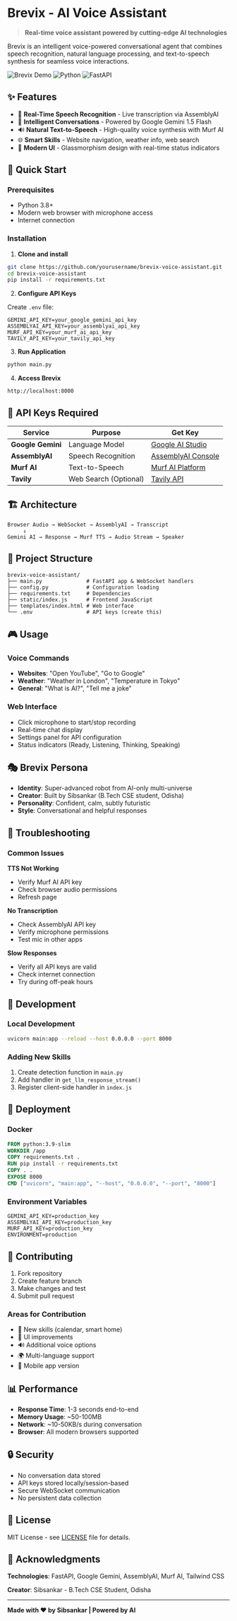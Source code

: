 # Brevix - AI Voice Assistant

> **Real-time voice assistant powered by cutting-edge AI technologies**

Brevix is an intelligent voice-powered conversational agent that combines speech recognition, natural language processing, and text-to-speech synthesis for seamless voice interactions.

![Brevix Demo](https://img.shields.io/badge/Status-Active-brightgreen) ![Python](https://img.shields.io/badge/Python-3.8+-blue) ![FastAPI](https://img.shields.io/badge/FastAPI-Latest-green)

## ✨ Features

- 🎤 **Real-Time Speech Recognition** - Live transcription via AssemblyAI
- 🧠 **Intelligent Conversations** - Powered by Google Gemini 1.5 Flash  
- 🔊 **Natural Text-to-Speech** - High-quality voice synthesis with Murf AI
- 🌐 **Smart Skills** - Website navigation, weather info, web search
- 🎨 **Modern UI** - Glassmorphism design with real-time status indicators

## 🚀 Quick Start

### Prerequisites
- Python 3.8+
- Modern web browser with microphone access
- Internet connection

### Installation

1. **Clone and install**
```bash
git clone https://github.com/yourusername/brevix-voice-assistant.git
cd brevix-voice-assistant
pip install -r requirements.txt
```

2. **Configure API Keys**

Create `.env` file:
```env
GEMINI_API_KEY=your_google_gemini_api_key
ASSEMBLYAI_API_KEY=your_assemblyai_api_key  
MURF_API_KEY=your_murf_ai_api_key
TAVILY_API_KEY=your_tavily_api_key
```

3. **Run Application**
```bash
python main.py
```

4. **Access Brevix**
```
http://localhost:8000
```

## 🔧 API Keys Required

| Service | Purpose | Get Key |
|---------|---------|---------|
| **Google Gemini** | Language Model | [Google AI Studio](https://makersuite.google.com/) |
| **AssemblyAI** | Speech Recognition | [AssemblyAI Console](https://www.assemblyai.com/) |
| **Murf AI** | Text-to-Speech | [Murf AI Platform](https://murf.ai/) |
| **Tavily** | Web Search (Optional) | [Tavily API](https://tavily.com/) |

## 🏗️ Architecture

```
Browser Audio → WebSocket → AssemblyAI → Transcript
     ↓
Gemini AI → Response → Murf TTS → Audio Stream → Speaker
```

## 📁 Project Structure

```
brevix-voice-assistant/
├── main.py              # FastAPI app & WebSocket handlers
├── config.py            # Configuration loading
├── requirements.txt     # Dependencies
├── static/index.js      # Frontend JavaScript  
├── templates/index.html # Web interface
└── .env                 # API keys (create this)
```

## 🎮 Usage

### Voice Commands
- **Websites**: "Open YouTube", "Go to Google"
- **Weather**: "Weather in London", "Temperature in Tokyo"  
- **General**: "What is AI?", "Tell me a joke"

### Web Interface
- Click microphone to start/stop recording
- Real-time chat display
- Settings panel for API configuration
- Status indicators (Ready, Listening, Thinking, Speaking)

## 🎭 Brevix Persona

- **Identity**: Super-advanced robot from AI-only multi-universe
- **Creator**: Built by Sibsankar (B.Tech CSE student, Odisha)
- **Personality**: Confident, calm, subtly futuristic
- **Style**: Conversational and helpful responses

## 🐛 Troubleshooting

### Common Issues

**TTS Not Working**
- Verify Murf AI API key
- Check browser audio permissions
- Refresh page

**No Transcription**  
- Check AssemblyAI API key
- Verify microphone permissions
- Test mic in other apps

**Slow Responses**
- Verify all API keys are valid
- Check internet connection
- Try during off-peak hours

## 🔧 Development

### Local Development
```bash
uvicorn main:app --reload --host 0.0.0.0 --port 8000
```

### Adding New Skills

1. Create detection function in `main.py`
2. Add handler in `get_llm_response_stream()`
3. Register client-side handler in `index.js`

## 🚀 Deployment

### Docker
```dockerfile
FROM python:3.9-slim
WORKDIR /app
COPY requirements.txt .
RUN pip install -r requirements.txt
COPY . .
EXPOSE 8000
CMD ["uvicorn", "main:app", "--host", "0.0.0.0", "--port", "8000"]
```

### Environment Variables
```env
GEMINI_API_KEY=production_key
ASSEMBLYAI_API_KEY=production_key
MURF_API_KEY=production_key
ENVIRONMENT=production
```

## 🤝 Contributing

1. Fork repository
2. Create feature branch
3. Make changes and test
4. Submit pull request

### Areas for Contribution
- 🎯 New skills (calendar, smart home)
- 🎨 UI improvements  
- 🔊 Additional voice options
- 🌍 Multi-language support
- 📱 Mobile app version

## 📊 Performance

- **Response Time**: 1-3 seconds end-to-end
- **Memory Usage**: ~50-100MB
- **Network**: ~10-50KB/s during conversation
- **Browser**: All modern browsers supported

## 🔒 Security

- No conversation data stored
- API keys stored locally/session-based
- Secure WebSocket communication
- No persistent data collection

## 📄 License

MIT License - see [LICENSE](LICENSE) file for details.

## 🙏 Acknowledgments

**Technologies**: FastAPI, Google Gemini, AssemblyAI, Murf AI, Tailwind CSS

**Creator**: Sibsankar - B.Tech CSE Student, Odisha

---

**Made with ❤️ by Sibsankar | Powered by AI**
